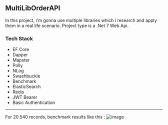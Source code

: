 ## MultiLibOrderAPI

In this project, i'm gonna use multiple libraries which i research and apply them in a real life scenario. Project type is a .Net 7 Web Api. 

### Tech Stack
- EF Core
- Dapper
- Mapster
- Polly
- NLog
- Swashbuckle
- Benchmark
- ElasticSearch
- Redis
- JWT Bearer
- Basic Authentication

<hr>

For 20.540 records, benchmark results like this :
![image](https://github.com/yigittanyel/MultiLibOrderAPI/assets/61347219/45271734-54b4-4c22-a9e6-9e3fac215a61)

